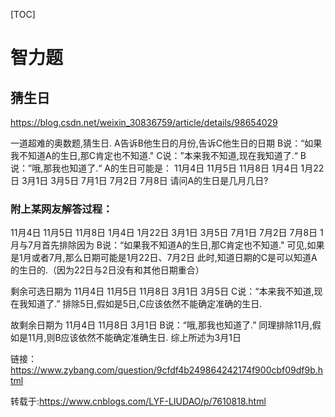 [TOC]

# 智力题

## 猜生日

<https://blog.csdn.net/weixin_30836759/article/details/98654029>

一道超难的奥数题,猜生日.
A告诉B他生日的月份,告诉C他生日的日期
B说：“如果我不知道A的生日,那C肯定也不知道."
C说：”本来我不知道,现在我知道了.“
B说：”哦,那我也知道了.“
A的生日可能是：
11月4日 11月5日 11月8日 1月4日 1月22日 3月1日 3月5日 7月1日
7月2日 7月8日
请问A的生日是几月几日?

### 附上某网友解答过程：

11月4日 11月5日 11月8日
1月4日 1月22日
3月1日 3月5日
7月1日 7月2日 7月8日
1月与7月首先排除因为
B说：“如果我不知道A的生日,那C肯定也不知道."
可见,如果是1月或者7月,那么日期可能是1月22日、7月2日
此时,知道日期的C是可以知道A的生日的.（因为22日与2日没有和其他日期重合）

剩余可选日期为
11月4日 11月5日 11月8日
3月1日 3月5日
C说：“本来我不知道,现在我知道了.”
排除5日,假如是5日,C应该依然不能确定准确的生日.

故剩余日期为
11月4日 11月8日
3月1日 
B说：“哦,那我也知道了.”
同理排除11月,假如是11月,则B应该依然不能确定准确生日.
综上所述为3月1日

链接：https://www.zybang.com/question/9cfdf4b249864242174f900cbf09df9b.html

转载于:https://www.cnblogs.com/LYF-LIUDAO/p/7610818.html

